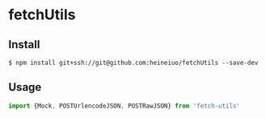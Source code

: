 # fetchUtils


## Install

```shell
$ npm install git+ssh://git@github.com:heineiuo/fetchUtils --save-dev 
```

## Usage

``` javascript
import {Mock, POSTUrlencodeJSON, POSTRawJSON} from 'fetch-utils'

```


